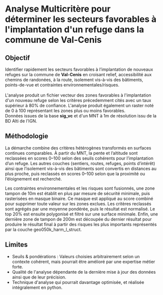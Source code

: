 # Analyse Multicritère pour déterminer les secteurs favorables à l'implantation d'un refuge dans la commune de Val-Cenis

## Objectif
Identifier rapidement les secteurs favorables à l’implantation de nouveaux refuges sur la commune de **Val-Cenis** en croisant relief, accessibilité aux chemins de randonées, à la route, isolement vis-à-vis des bâtiments, points-de-vue et contraintes environnementales/risques.</br>  
L'analyse produit un fichier vecteur des zones favorables à l'implantation d'un nouveau refuge selon les critères précedemment cités avec un taux supérieur à 80% de confiance. L'analyse produit également un raster noté de 0 à 100 représentant les zones plus ou moins favorables.</br>
Données issues de la base **sig_vc** et d'un MNT à 1m de résolution issu de la BD Alti de l'IGN.</br>

## Méthodologie

La démarche combine des critères hétérogènes transformés en surfaces continues comparables. À partir du MNT, la pente et l’altitude sont reclassées en scores 0–100 selon des seuils cohérents pour l’implantation d’un refuge. Les autres couches (sentiers, routes, refuges, points d’intérêt) ainsi que l’isolement vis-à-vis des bâtiments sont convertis en distances au plus proche, puis reclassés en scores 0–100 selon que la proximité ou l’éloignement est recherché.</br>

Les contraintes environnementales et les risques sont fusionnés, une zone tampon de 10m est établit en plus par mesure de sécurité minimale, puis rasterisées en masque binaire. Ce masque est appliqué au score combiné pour supprimer toute valeur sur les zones exclues. Les critères reclassés sont agrégés par une moyenne pondérée, puis le résultat est normalisé. Le top 20% est ensuite polygonisé et filtré sur une surface minimale. Enfin, une dernière zone de tampon de 200m est découpée du dernier résultat pour produire le résultat final à partir des risques les plus importants représentés par la couche geo050k_harm_l_struct.</br> 

## Limites
- Seuils & pondérations : Valeurs choisies arbitrairement selon un contexte cohérent, mais pourrait être amélioré par une expertise métier forte. 
- Qualité de l'analyse dépendante de la dernière mise à jour des données ainsi que de leur précision.  
- Technique d'analyse qui pourrait davantage optimisée, et réalisée intégralement en python. 
